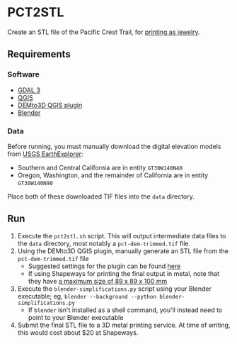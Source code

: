 # PCT2STL

Create an STL file of the Pacific Crest Trail, for [printing as jewelry](https://www.shapeways.com/business/metal-3d-printing).

## Requirements

### Software

- [GDAL 3](https://gdal.org)
- [QGIS](https://www.qgis.org/en/site/)
- [DEMto3D QGIS plugin](https://demto3d.com/en/)
- [Blender](https://www.blender.org)

### Data

Before running, you must manually download the digital elevation models from [USGS EarthExplorer](https://earthexplorer.usgs.gov):

- Southern and Central California are in entity `GT30W140N40`
- Oregon, Washington, and the remainder of California are in entity `GT30W140N90`

Place both of these downloaded TIF files into the `data` directory.

## Run

1. Execute the `pct2stl.sh` script. This will output intermediate data files to the `data` directory, most notably a `pct-dem-trimmed.tif` file.
1. Using the DEMto3D QGIS plugin, manually generate an STL file from the `pct-dem-trimmed.tif` file
     - Suggested settings for the plugin can be found [here](https://edutechwiki.unige.ch/en/3D_printing_of_digital_elevation_models_with_QGIS#Procedure_for_using_DEMto3D)
     - If using Shapeways for printing the final output in metal, note that they have [a maximum size of 89 x 89 x 100 mm](https://www.shapeways.com/materials/bronze)
1. Execute the `blender-simplifications.py` script using your Blender executable; eg, `blender --background --python blender-simplifications.py`
    - If `blender` isn't installed as a shell command, you'll instead need to point to your Blender executable
1. Submit the final STL file to a 3D metal printing service. At time of writing, this would cost about $20 at Shapeways.
